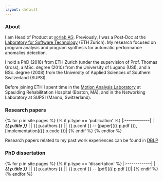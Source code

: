 ```yaml
---
layout: default
---
```


### [](#header-4) About

I am Head of Product at [xorlab AG](https://www.xorlab.com). Previously, I was a Post-Doc at the [Laboratory for Software Technology](http://www.lst.inf.ethz.ch) (ETH Zurich). My research focused on program analysis and program synthesis for automatic performance anomalies detection.

I hold a PhD (2018) from ETH Zurich (under the supervision of Prof. Thomas Gross), a MSc. degree (2010) from the University of Lugano (USI), and a BSc. degree (2008) from the  University of Applied Sciences of Southern Switzerland (SUPSI).

Before joining ETH I spent time in the [Motion Analysis Laboratory](http://srh-mal.net/)
at Spaulding Rehabilitation Hospital (Boston, MA), and in the Networking Laboratory at SUPSI 
(Manno, Switzerland).

### [](#header-4) Research papers

{% for p in site.pages %}
{% if p.type == 'publication' %}
   |:-------------|
   | ***{{ p.title }}*** |
   | {{ p.authors }} |
   | {{ p.conf }} -- [paper]({{ p.pdf }}), [implementation]({{ p.code }})|
{% endif %}
{% endfor %}

Research papers related to my past work experiences can be found in [DBLP](http://dblp.uni-trier.de/pers/hd/t/Toffola:Luca_Della)

### [](#header-4) PhD dissertation
{% for p in site.pages %}
{% if p.type == 'dissertation' %}
   |:-------------|
   | ***{{ p.title }}*** |
   | {{ p.authors }} |
   | {{ p.conf }} -- [pdf]({{ p.pdf }})|
{% endif %}
{% endfor %}
